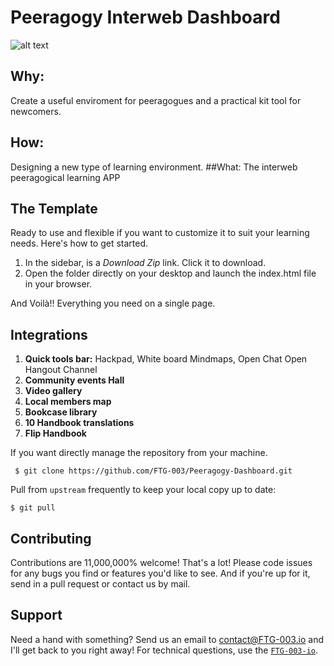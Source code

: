 # Peeragogy Interweb Dashboard 

![alt text](https://cloud.githubusercontent.com/assets/3668236/8311012/c1e3dfd8-19d3-11e5-9c7e-81c7c1c5033d.jpg)

## Why: 
Create a useful enviroment for peeragogues and a practical kit tool for newcomers.
## How: 
Designing a new type of learning environment. 
##What: 
The interweb peeragogical learning APP

## The Template

Ready to use and flexible if you want to customize it to suit your learning needs. Here's how to get started.

1. In the sidebar, is a *Download Zip* link. Click it to download.
2. Open the folder directly on your desktop and launch the index.html file in your browser.
 
And Voilà!! Everything you need on a single page.

## Integrations

1. **Quick tools bar:** Hackpad, White board Mindmaps, Open Chat Open Hangout Channel
2. **Community events Hall**
3. **Video gallery**
4. **Local members map**
5. **Bookcase library**
6. **10 Handbook translations**
7. **Flip Handbook**

If you want directly manage the repository from your machine.
```
 $ git clone https://github.com/FTG-003/Peeragogy-Dashboard.git

 ```
 Pull from `upstream` frequently to keep your local copy up to date:
 
 ```
 $ git pull 
 ```
## Contributing

Contributions are 11,000,000% welcome! That's a lot!
Please code issues for any bugs you find or features you'd like to see. And if you're up for it, send in a pull request or contact us by mail.

## Support
 
Need a hand with something? Send us an email to [contact@FTG-003.io](mailto:contact@FTG-003) and I'll get back to you right away!
For technical questions, use the [`FTG-003-io`](mailto:siar@member.fsf.org).


